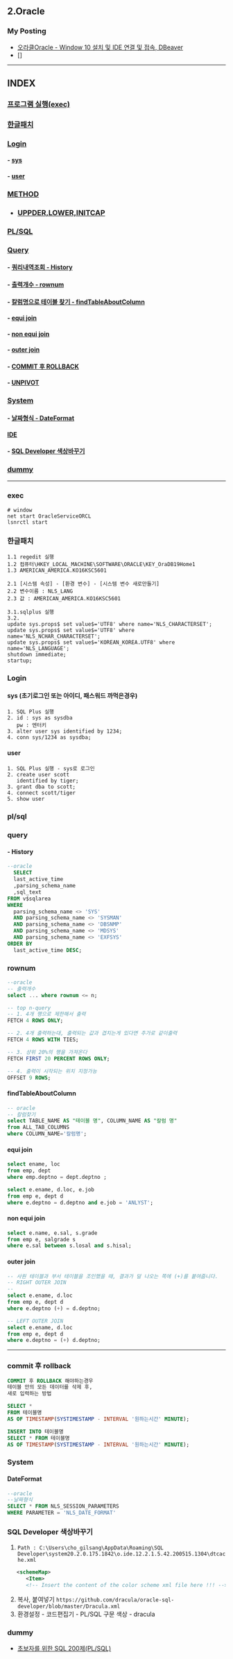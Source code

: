 
## 2.Oracle

### My Posting
- [오라클Oracle - Window 10 설치 및 IDE 연결 및 접속, DBeaver](https://blog.naver.com/jogilsang/222513229876)
- []
---

## INDEX
### [프로그램 실행(exec)](#exec)
### [한글패치](#한글패치)
### [Login](#Login)
#### - [sys](#sys)
#### - [user](#user)

### [METHOD](#method)
- ### [UPPDER,LOWER,INITCAP](uppder,lower,initcap)

### [PL/SQL](#pl\/sql)

### [Query](#query)
#### - [쿼리내역조회 - History](#History)
#### - [출력개수 - rownum](#rownum)
#### - [칼럼명으로 테이블 찾기 - findTableAboutColumn](#findTableAboutColumn)
#### - [equi join](#equi%20join)
#### - [non equi join](non%20equi%20join)
#### - [outer join](outer%20join)
#### - [COMMIT 후 ROLLBACK](#commit%20후%20rollback)
#### - [UNPIVOT](https://gent.tistory.com/382)

### [System](#System)
####  - [날짜형식 - DateFormat](#DateFormat)

#### [IDE](#IDE)
####  - [SQL Developer 색상바꾸기](#SQL%20Developer%20색상바꾸기)
### [dummy](#dummy)

---
### exec
```
# window
net start OracleServiceORCL
lsnrctl start
```

### 한글패치
```
1.1 regedit 실행
1.2 컴퓨터\HKEY_LOCAL_MACHINE\SOFTWARE\ORACLE\KEY_OraDB19Home1
1.3 AMERICAN_AMERICA.KO16KSC5601 

2.1 [시스템 속성] - [환경 변수] - [시스템 변수 새로만들기] 
2.2 변수이름 : NLS_LANG
2.3 값 : AMERICAN_AMERICA.KO16KSC5601

3.1.sqlplus 실행
3.2.
update sys.props$ set value$='UTF8' where name='NLS_CHARACTERSET';
update sys.props$ set value$='UTF8' where name='NLS_NCHAR_CHARACTERSET';
update sys.props$ set value$='KOREAN_KOREA.UTF8' where name='NLS_LANGUAGE';
shutdown immediate;
startup;

```


### Login
#### sys (초기로그인 또는 아이디, 패스워드 까먹은경우)
```
1. SQL Plus 실행
2. id : sys as sysdba
   pw : 엔터키
3. alter user sys identified by 1234;
4. conn sys/1234 as sysdba;
```
#### user
```
1. SQL Plus 실행 - sys로 로그인
2. create user scott
   identified by tiger;
3. grant dba to scott;
4. connect scott/tiger
5. show user
```

### pl/sql

### query
#### - History
```sql
--oracle
  SELECT 
  last_active_time
  ,parsing_schema_name
  ,sql_text 
FROM v$sqlarea
WHERE 
  parsing_schema_name <> 'SYS'
  AND parsing_schema_name <> 'SYSMAN'
  AND parsing_schema_name <> 'DBSNMP'
  AND parsing_schema_name <> 'MDSYS'
  AND parsing_schema_name <> 'EXFSYS'
ORDER BY 
  last_active_time DESC;
```

### rownum
```sql
--oracle
-- 출력개수
select ... where rownum <= n;

-- top n-query
-- 1. 4개 행으로 제한해서 출력
FETCH 4 ROWS ONLY;

-- 2. 4개 출력하는대, 출력되는 값과 겹치는게 있다면 추가로 같이출력
FETCH 4 ROWS WITH TIES;

-- 3. 상위 20%의 행을 가져온다
FETCH FIRST 20 PERCENT ROWS ONLY;

-- 4. 출력이 시작되는 위치 지정가능
OFFSET 9 ROWS;
```

#### findTableAboutColumn
```sql
-- oracle
-- 칼럼찾기
select TABLE_NAME AS "테이블 명", COLUMN_NAME AS "칼럼 명"
from ALL_TAB_COLUMNS
where COLUMN_NAME='칼럼명';
```

#### equi join
```sql
select ename, loc
from emp, dept
where emp.deptno = dept.deptno ;

select e.ename, d.loc, e.job
from emp e, dept d
where e.deptno = d.deptno and e.job = 'ANLYST';
```

#### non equi join
```sql
select e.name, e.sal, s.grade
from emp e, salgrade s
where e.sal between s.losal and s.hisal;
```

#### outer join
```sql
-- 사원 테이블과 부서 테이블을 조인했을 때, 결과가 덜 나오는 쪽에 (+)를 붙여줍니다.
-- RIGHT OUTER JOIN
-- 
select e.ename, d.loc
from emp e, dept d
where e.deptno (+) = d.deptno;

-- LEFT OUTER JOIN
select e.ename, d.loc
from emp e, dept d
where e.deptno = (+) d.deptno;
```

---

### commit 후 rollback
```sql
COMMIT 후 ROLLBACK 해야하는경우
테이블 안의 모든 데이터를 삭제 후,
새로 입력하는 방법

SELECT *
FROM 테이블명
AS OF TIMESTAMP(SYSTIMESTAMP - INTERVAL '원하는시간' MINUTE);

INSERT INTO 테이블명
SELECT * FROM 테이블명 
AS OF TIMESTAMP(SYSTIMESTAMP - INTERVAL '원하는시간' MINUTE);
```


### System
#### DateFormat
```sql
--oracle
--날짜형식
SELECT * FROM NLS_SESSION_PARAMETERS 
WHERE PARAMETER = 'NLS_DATE_FORMAT'
```


### SQL Developer 색상바꾸기
1. `Path : C:\Users\cho_gilsang\AppData\Roaming\SQL Developer\system20.2.0.175.1842\o.ide.12.2.1.5.42.200515.1304\dtcache.xml`
```xml
   <schemeMap>
      <Item>
      <!-- Insert the content of the color scheme xml file here !!! -->
```
2. 복사, 붙여넣기 `https://github.com/dracula/oracle-sql-developer/blob/master/Dracula.xml`
3. 환경설정 - 코드편집기 - PL/SQL 구문 색상 - dracula

### dummy
- [초보자를 위한 SQL 200제(PL/SQL)](http://www.infopub.co.kr/index.asp)

